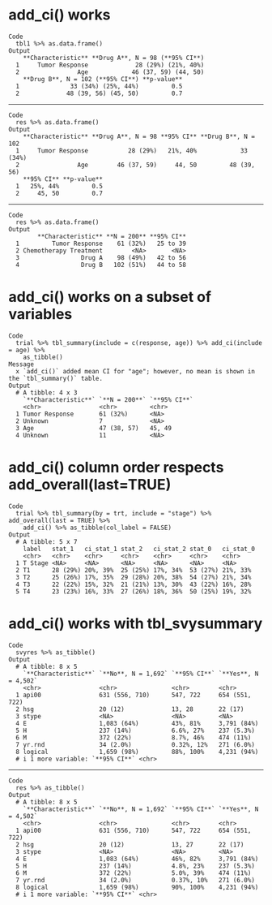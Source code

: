 # add_ci() works

    Code
      tbl1 %>% as.data.frame()
    Output
        **Characteristic** **Drug A**, N = 98 (**95% CI**)
      1     Tumor Response             28 (29%) (21%, 40%)
      2                Age            46 (37, 59) (44, 50)
        **Drug B**, N = 102 (**95% CI**) **p-value**
      1              33 (34%) (25%, 44%)         0.5
      2             48 (39, 56) (45, 50)         0.7

---

    Code
      res %>% as.data.frame()
    Output
        **Characteristic** **Drug A**, N = 98 **95% CI** **Drug B**, N = 102
      1     Tumor Response           28 (29%)   21%, 40%            33 (34%)
      2                Age        46 (37, 59)     44, 50         48 (39, 56)
        **95% CI** **p-value**
      1   25%, 44%         0.5
      2     45, 50         0.7

---

    Code
      res %>% as.data.frame()
    Output
            **Characteristic** **N = 200** **95% CI**
      1         Tumor Response    61 (32%)   25 to 39
      2 Chemotherapy Treatment        <NA>       <NA>
      3                 Drug A    98 (49%)   42 to 56
      4                 Drug B   102 (51%)   44 to 58

# add_ci() works on a subset of variables

    Code
      trial %>% tbl_summary(include = c(response, age)) %>% add_ci(include = age) %>%
        as_tibble()
    Message
      x `add_ci()` added mean CI for "age"; however, no mean is shown in the `tbl_summary()` table.
    Output
      # A tibble: 4 x 3
        `**Characteristic**` `**N = 200**` `**95% CI**`
        <chr>                <chr>         <chr>       
      1 Tumor Response       61 (32%)      <NA>        
      2 Unknown              7             <NA>        
      3 Age                  47 (38, 57)   45, 49      
      4 Unknown              11            <NA>        

# add_ci() column order respects add_overall(last=TRUE)

    Code
      trial %>% tbl_summary(by = trt, include = "stage") %>% add_overall(last = TRUE) %>%
        add_ci() %>% as_tibble(col_label = FALSE)
    Output
      # A tibble: 5 x 7
        label   stat_1   ci_stat_1 stat_2   ci_stat_2 stat_0   ci_stat_0
        <chr>   <chr>    <chr>     <chr>    <chr>     <chr>    <chr>    
      1 T Stage <NA>     <NA>      <NA>     <NA>      <NA>     <NA>     
      2 T1      28 (29%) 20%, 39%  25 (25%) 17%, 34%  53 (27%) 21%, 33% 
      3 T2      25 (26%) 17%, 35%  29 (28%) 20%, 38%  54 (27%) 21%, 34% 
      4 T3      22 (22%) 15%, 32%  21 (21%) 13%, 30%  43 (22%) 16%, 28% 
      5 T4      23 (23%) 16%, 33%  27 (26%) 18%, 36%  50 (25%) 19%, 32% 

# add_ci() works with tbl_svysummary

    Code
      svyres %>% as_tibble()
    Output
      # A tibble: 8 x 5
        `**Characteristic**` `**No**, N = 1,692` `**95% CI**` `**Yes**, N = 4,502`
        <chr>                <chr>               <chr>        <chr>               
      1 api00                631 (556, 710)      547, 722     654 (551, 722)      
      2 hsg                  20 (12)             13, 28       22 (17)             
      3 stype                <NA>                <NA>         <NA>                
      4 E                    1,083 (64%)         43%, 81%     3,791 (84%)         
      5 H                    237 (14%)           6.6%, 27%    237 (5.3%)          
      6 M                    372 (22%)           8.7%, 46%    474 (11%)           
      7 yr.rnd               34 (2.0%)           0.32%, 12%   271 (6.0%)          
      8 logical              1,659 (98%)         88%, 100%    4,231 (94%)         
      # i 1 more variable: `**95% CI**` <chr>

---

    Code
      res %>% as_tibble()
    Output
      # A tibble: 8 x 5
        `**Characteristic**` `**No**, N = 1,692` `**95% CI**` `**Yes**, N = 4,502`
        <chr>                <chr>               <chr>        <chr>               
      1 api00                631 (556, 710)      547, 722     654 (551, 722)      
      2 hsg                  20 (12)             13, 27       22 (17)             
      3 stype                <NA>                <NA>         <NA>                
      4 E                    1,083 (64%)         46%, 82%     3,791 (84%)         
      5 H                    237 (14%)           4.8%, 23%    237 (5.3%)          
      6 M                    372 (22%)           5.0%, 39%    474 (11%)           
      7 yr.rnd               34 (2.0%)           0.37%, 10%   271 (6.0%)          
      8 logical              1,659 (98%)         90%, 100%    4,231 (94%)         
      # i 1 more variable: `**95% CI**` <chr>

